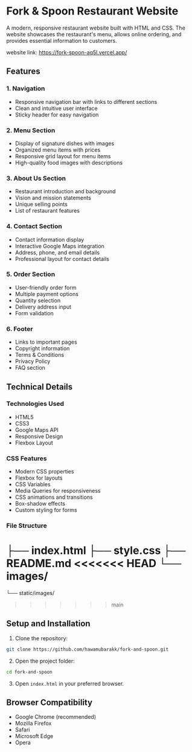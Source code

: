 # Fork & Spoon Restaurant Website

A modern, responsive restaurant website built with HTML and CSS. The website showcases the restaurant's menu, allows online ordering, and provides essential information to customers.

website link: https://fork-spoon-aq5l.vercel.app/

## Features

### 1. Navigation
- Responsive navigation bar with links to different sections
- Clean and intuitive user interface
- Sticky header for easy navigation

### 2. Menu Section
- Display of signature dishes with images
- Organized menu items with prices
- Responsive grid layout for menu items
- High-quality food images with descriptions

### 3. About Us Section
- Restaurant introduction and background
- Vision and mission statements
- Unique selling points
- List of restaurant features

### 4. Contact Section
- Contact information display
- Interactive Google Maps integration
- Address, phone, and email details
- Professional layout for contact details

### 5. Order Section
- User-friendly order form
- Multiple payment options
- Quantity selection
- Delivery address input
- Form validation

### 6. Footer
- Links to important pages
- Copyright information
- Terms & Conditions
- Privacy Policy
- FAQ section

## Technical Details

### Technologies Used
- HTML5
- CSS3
- Google Maps API
- Responsive Design
- Flexbox Layout

### CSS Features
- Modern CSS properties
- Flexbox for layouts
- CSS Variables
- Media Queries for responsiveness
- CSS animations and transitions
- Box-shadow effects
- Custom styling for forms

### File Structure 
├── index.html
├── style.css
├── README.md
<<<<<<< HEAD
└── images/
=======
└── static/images/
>>>>>>> main

## Setup and Installation

1. Clone the repository:

```bash
git clone https://github.com/hawamubarakk/fork-and-spoon.git
```

2. Open the project folder:
```bash
cd fork-and-spoon
```

3. Open `index.html` in your preferred browser.

## Browser Compatibility

- Google Chrome (recommended)
- Mozilla Firefox
- Safari
- Microsoft Edge
- Opera








